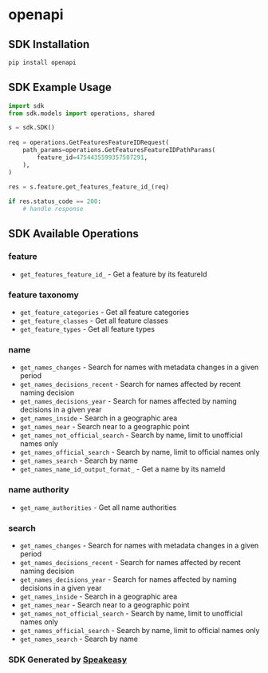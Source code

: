 # openapi

<!-- Start SDK Installation -->
## SDK Installation

```bash
pip install openapi
```
<!-- End SDK Installation -->

## SDK Example Usage
<!-- Start SDK Example Usage -->
```python
import sdk
from sdk.models import operations, shared

s = sdk.SDK()
    
req = operations.GetFeaturesFeatureIDRequest(
    path_params=operations.GetFeaturesFeatureIDPathParams(
        feature_id=4754435599357587291,
    ),
)
    
res = s.feature.get_features_feature_id_(req)

if res.status_code == 200:
    # handle response
```
<!-- End SDK Example Usage -->

<!-- Start SDK Available Operations -->
## SDK Available Operations

### feature

* `get_features_feature_id_` - Get a feature by its featureId

### feature taxonomy

* `get_feature_categories` - Get all feature categories
* `get_feature_classes` - Get all feature classes
* `get_feature_types` - Get all feature types

### name

* `get_names_changes` - Search for names with metadata changes in a given period
* `get_names_decisions_recent` - Search for names affected by recent naming decision
* `get_names_decisions_year` - Search for names affected by naming decisions in a given year
* `get_names_inside` - Search in a geographic area
* `get_names_near` - Search near to a geographic point
* `get_names_not_official_search` - Search by name, limit to unofficial names only
* `get_names_official_search` - Search by name, limit to official names only
* `get_names_search` - Search by name
* `get_names_name_id_output_format_` - Get a name by its nameId

### name authority

* `get_name_authorities` - Get all name authorities

### search

* `get_names_changes` - Search for names with metadata changes in a given period
* `get_names_decisions_recent` - Search for names affected by recent naming decision
* `get_names_decisions_year` - Search for names affected by naming decisions in a given year
* `get_names_inside` - Search in a geographic area
* `get_names_near` - Search near to a geographic point
* `get_names_not_official_search` - Search by name, limit to unofficial names only
* `get_names_official_search` - Search by name, limit to official names only
* `get_names_search` - Search by name

<!-- End SDK Available Operations -->

### SDK Generated by [Speakeasy](https://docs.speakeasyapi.dev/docs/using-speakeasy/client-sdks)
